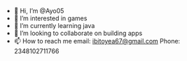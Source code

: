 - 👋 Hi, I’m @Ayo05
- 👀 I’m interested in games
- 🌱 I’m currently learning java
- 💞️ I’m looking to collaborate on building apps
- 📫 How to reach me email: ibitoyea67@gmail.com
Phone: 2348102711766

<!---
Ayo05/Ayo05 is a ✨ special ✨ repository because its `README.md` (this file) appears on your GitHub profile.
You can click the Preview link to take a look at your changes.
--->
